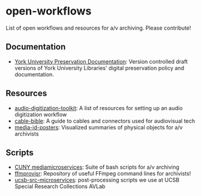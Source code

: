# open-workflows

List of open workflows and resources for a/v archiving. Please contribute!

## Documentation

- [York University Preservation Documentation](https://github.com/yorkulibraries/preservation_documentation): Version controlled draft versions of York University Libraries' digital preservation policy and documentation.  

## Resources
- [audio-digitization-toolkit](https://github.com/todrobbins/audio-digitization-toolkit): A list of resources for setting up an audio digitization workflow  
- [cable-bible](https://github.com/amiaopensource/cable-bible): A guide to cables and connectors used for audiovisual tech  
- [media-id-posters](https://github.com/ablwr/media-id-posters): Visualized summaries of physical objects for a/v archivists

## Scripts

- [CUNY mediamicroservices](https://github.com/mediamicroservices/mm): Suite of bash scripts for a/v archiving  
- [ffmprovisr](https://github.com/amiaopensource/ffmprovisr): Repository of useful FFmpeg command lines for archivists!  
- [ucsb-src-microservices](https://github.com/brnco/ucsb-src-microservices): post-processing scripts we use at UCSB Special Research Collections AVLab
